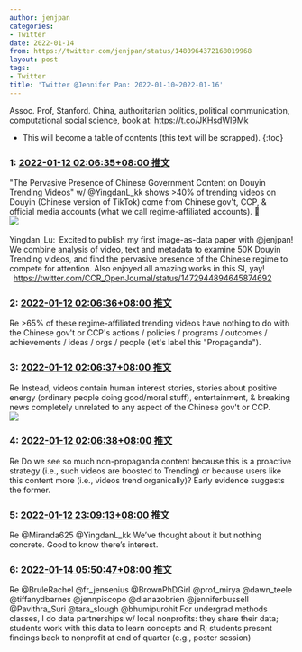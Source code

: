 ```yaml
---
author: jenjpan
categories:
- Twitter
date: 2022-01-14
from: https://twitter.com/jenjpan/status/1480964372168019968
layout: post
tags:
- Twitter
title: 'Twitter @Jennifer Pan: 2022-01-10~2022-01-16'
---
```


Assoc. Prof, Stanford. China, authoritarian politics, political communication, computational social science, book at: https://t.co/JKHsdWI9Mk 

* This will become a table of contents (this text will be scrapped).
{:toc}

### 1: [2022-01-12 02:06:35+08:00 推文](https://twitter.com/jenjpan/status/1480964372168019968)

"The Pervasive Presence of Chinese Government Content on Douyin Trending Videos" w/ @YingdanL_kk shows >40% of trending videos on Douyin (Chinese version of TikTok) come from Chinese gov't, CCP, & official media accounts (what we call regime-affiliated accounts). 🧵<br><img style src="https://pbs.twimg.com/media/FI1sZWMVgAAP8IY?format=png&name=orig" referrerpolicy="no-referrer"><br><br>Yingdan_Lu: Excited to publish my first image-as-data paper with @jenjpan! We combine analysis of video, text and metadata to examine 50K Douyin Trending videos, and find the pervasive presence of the Chinese regime to compete for attention. Also enjoyed all amazing works in this SI, yay!<br> <a href="https://twitter.com/CCR_OpenJournal/status/1472944894645874692" target="_blank" rel="noopener noreferrer">https://twitter.com/CCR_OpenJournal/status/1472944894645874692</a>

### 2: [2022-01-12 02:06:36+08:00 推文](https://twitter.com/jenjpan/status/1480964376274227203)

Re >65% of these regime-affiliated trending videos have nothing to do with the Chinese gov't or CCP's actions / policies / programs / outcomes / achievements / ideas / orgs / people (let's label this "Propaganda").

### 3: [2022-01-12 02:06:37+08:00 推文](https://twitter.com/jenjpan/status/1480964378983731203)

Re Instead, videos contain human interest stories, stories about positive energy (ordinary people doing good/moral stuff), entertainment, & breaking news completely unrelated to any aspect of the Chinese gov't or CCP.<br><img style src="https://pbs.twimg.com/media/FI1srlAUUAguO6R?format=png&name=orig" referrerpolicy="no-referrer">

### 4: [2022-01-12 02:06:38+08:00 推文](https://twitter.com/jenjpan/status/1480964381034770433)

Re Do we see so much non-propaganda content because this is a proactive strategy (i.e., such videos are boosted to Trending) or because users like this content more (i.e., videos trend organically)? Early evidence suggests the former.

### 5: [2022-01-12 23:09:13+08:00 推文](https://twitter.com/jenjpan/status/1481282120332898304)

Re @Miranda625 @YingdanL_kk We’ve thought about it but nothing concrete. Good to know there’s interest.

### 6: [2022-01-14 05:50:47+08:00 推文](https://twitter.com/jenjpan/status/1481745566786748418)

Re @BruleRachel @fr_jensenius @BrownPhDGirl @prof_mirya @dawn_teele @tiffanydbarnes @jennpiscopo @dianazobrien @jenniferbussell @Pavithra_Suri @tara_slough @bhumipurohit For undergrad methods classes, I do data partnerships w/ local nonprofits: they share their data; students work with this data to learn concepts and R; students present findings back to nonprofit at end of quarter (e.g., poster session)

